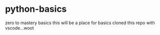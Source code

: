 # python-basics
zero to mastery basics
this will be a place for basics
cloned this repo with vscode...woot